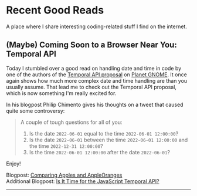 # Recent Good Reads

A place where I share interesting coding-related stuff I find on the internet.

## (Maybe) Coming Soon to a Browser Near You: Temporal API 
Today I stumbled over a good read on handling date and time in code by one of the authors of the [Temporal API proposal](https://tc39.es/proposal-temporal/) on [Planet GNOME](planet.gnome.org). It once again shows how much more complex date and time handling are than you usually assume. That lead me to check out the Temporal API proposal, which is now something I'm really excited for.

In his blogpost Philip Chimento gives his thoughts on a tweet that caused quite some controversy:
> A couple of tough questions for all of you:
> 1. Is the date `2022-06-01` equal to the time `2022-06-01 12:00:00`?
> 2. Is the date `2022-06-01` between the time `2022-06-01 12:00:00` and the time `2022-12-31 12:00:00`?
> 3. Is the time `2022-06-01 12:00:00` after the date `2022-06-01`?

Enjoy!

Blogpost: [Comparing Apples and AppleOranges](https://ptomato.wordpress.com/2022/03/03/comparing-apples-and-appleoranges/)  
Additional Blogpost: [Is It Time for the JavaScript Temporal API?](https://blog.openreplay.com/is-it-time-for-the-javascript-temporal-api)

-------